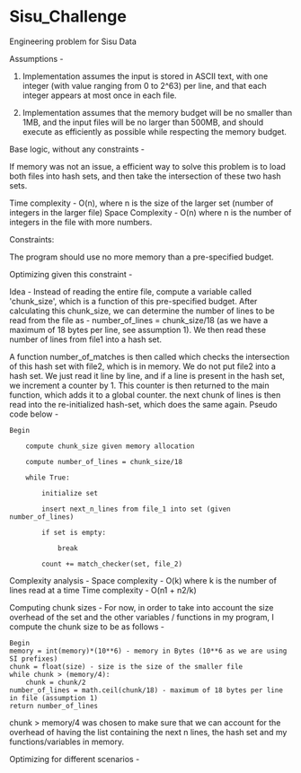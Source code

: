 # Sisu_Challenge
Engineering problem for Sisu Data

Assumptions - 

1. Implementation assumes the input is stored in ASCII text, with one integer (with value ranging from 0 to 2^63) per line, and that each integer appears at most once in each file.

2. Implementation assumes that the memory budget will be no smaller than 1MB, and the input files will be no larger than 500MB, and should execute as efficiently as possible while respecting the memory budget.

Base logic, without any constraints - 

If memory was not an issue, a efficient way to solve this problem is to load both files into hash sets, and then take the intersection of these two hash sets. 

Time complexity - O(n), where n is the size of the larger set (number of integers in the larger file)
Space Complexity - O(n) where n is the number of integers in the file with more numbers. 

Constraints:

The program should use no more memory than a pre-specified budget.

Optimizing given this constraint - 

Idea - Instead of reading the entire file, compute a variable called 'chunk_size', which is a function of this pre-specified budget. After calculating this chunk_size, we can determine the number of lines to be read from the file as - number_of_lines = chunk_size/18 (as we have a maximum of 18 bytes per line, see assumption 1). We then read these number of lines from file1 into a hash set. 

A function number_of_matches is then called which checks the intersection of this hash set with file2, which is in memory. We do not put file2 into a hash set. We just read it line by line, and if a line is present in the hash set, we increment a counter by 1. This counter is then returned to the main function, which adds it to a global counter. the next chunk of lines is then read into the re-initialized hash-set, which does the same again. Pseudo code below - 


    Begin 

        compute chunk_size given memory allocation 
    
        compute number_of_lines = chunk_size/18
    
        while True:
    
            initialize set
        
            insert next_n_lines from file_1 into set (given number_of_lines)
            
            if set is empty:
            
                break
                
            count += match_checker(set, file_2)


Complexity analysis - 
    Space complexity - O(k) where k is the number of lines read at a time
    Time complexity - O(n1 + n2/k)

Computing chunk sizes - 
    For now, in order to take into account the size overhead of the set and the other variables / functions in my program, I compute the chunk size to be as follows - 
    
    Begin
    memory = int(memory)*(10**6) - memory in Bytes (10**6 as we are using SI prefixes)
    chunk = float(size) - size is the size of the smaller file
    while chunk > (memory/4):                                             
        chunk = chunk/2
    number_of_lines = math.ceil(chunk/18) - maximum of 18 bytes per line in file (assumption 1)
    return number_of_lines
    
chunk > memory/4 was chosen to make sure that we can account for the overhead of having the list containing the next n lines, the hash set and my functions/variables in memory. 

Optimizing for different scenarios  - 





        

        
            


